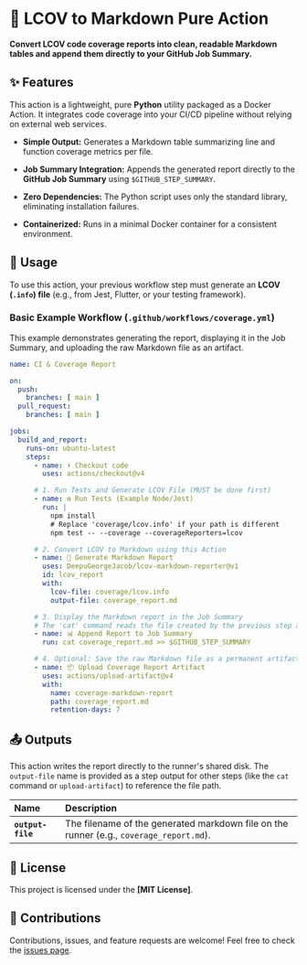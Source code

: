 # 📖 LCOV to Markdown Pure Action

**Convert LCOV code coverage reports into clean, readable Markdown tables and append them directly to your GitHub Job Summary.**

## ✨ Features

This action is a lightweight, pure **Python** utility packaged as a Docker Action. It integrates code coverage into your CI/CD pipeline without relying on external web services.

* **Simple Output:** Generates a Markdown table summarizing line and function coverage metrics per file.

* **Job Summary Integration:** Appends the generated report directly to the **GitHub Job Summary** using `$GITHUB_STEP_SUMMARY`.

* **Zero Dependencies:** The Python script uses only the standard library, eliminating installation failures.

* **Containerized:** Runs in a minimal Docker container for a consistent environment.

## 🚀 Usage

To use this action, your previous workflow step must generate an **LCOV (`.info`) file** (e.g., from Jest, Flutter, or your testing framework).

### Basic Example Workflow (`.github/workflows/coverage.yml`)

This example demonstrates generating the report, displaying it in the Job Summary, and uploading the raw Markdown file as an artifact.

```yaml
name: CI & Coverage Report

on:
  push:
    branches: [ main ]
  pull_request:
    branches: [ main ]

jobs:
  build_and_report:
    runs-on: ubuntu-latest
    steps:
      - name: ⬇️ Checkout code
        uses: actions/checkout@v4

      # 1. Run Tests and Generate LCOV File (MUST be done first)
      - name: ⚙️ Run Tests (Example Node/Jest)
        run: |
          npm install
          # Replace 'coverage/lcov.info' if your path is different
          npm test -- --coverage --coverageReporters=lcov

      # 2. Convert LCOV to Markdown using this Action
      - name: 📝 Generate Markdown Report
        uses: DeepuGeorgeJacob/lcov-markdown-reporter@v1 
        id: lcov_report
        with:
          lcov-file: coverage/lcov.info
          output-file: coverage_report.md

      # 3. Display the Markdown report in the Job Summary
      # The 'cat' command reads the file created by the previous step and appends it to the summary
      - name: 📊 Append Report to Job Summary
        run: cat coverage_report.md >> $GITHUB_STEP_SUMMARY

      # 4. Optional: Save the raw Markdown file as a permanent artifact
      - name: 📦 Upload Coverage Report Artifact
        uses: actions/upload-artifact@v4
        with:
          name: coverage-markdown-report
          path: coverage_report.md
          retention-days: 7
```
## 📤 Outputs

This action writes the report directly to the runner's shared disk. The `output-file` name is provided as a step output for other steps (like the `cat` command or `upload-artifact`) to reference the file path.

| Name | Description | 
| :--- | :--- | 
| **`output-file`** | The filename of the generated markdown file on the runner (e.g., `coverage_report.md`). | 

## 📜 License

This project is licensed under the **[MIT License]**.

## 🙏 Contributions

Contributions, issues, and feature requests are welcome! Feel free to check the [issues page](https://github.com/[USER/REPO]/issues).
